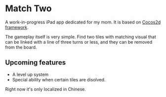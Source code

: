 Match Two
=========

A work-in-progress iPad app dedicated for my mom. 
It is based on [Cocos2d framework](https://github.com/cocos2d/cocos2d-iphone).

The gameplay itself is very simple. Find two tiles with matching visual that can be linked with a line of three turns or less, and they can be removed from the board.

Upcoming features
-----------------
-	A level up system
-	Special ability when certain tiles are disolved.

Right now it's only localized in Chinese.
